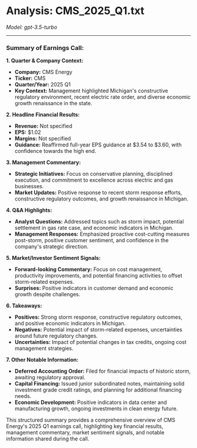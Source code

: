 # Analysis: CMS_2025_Q1.txt

*Model: gpt-3.5-turbo*

---

### Summary of Earnings Call:

**1. Quarter & Company Context:**
- **Company:** CMS Energy
- **Ticker:** CMS
- **Quarter/Year:** 2025 Q1
- **Key Context:** Management highlighted Michigan's constructive regulatory environment, recent electric rate order, and diverse economic growth renaissance in the state.

**2. Headline Financial Results:**
- **Revenue:** Not specified
- **EPS:** $1.02
- **Margins:** Not specified
- **Guidance:** Reaffirmed full-year EPS guidance at $3.54 to $3.60, with confidence towards the high end.

**3. Management Commentary:**
- **Strategic Initiatives:** Focus on conservative planning, disciplined execution, and commitment to excellence across electric and gas businesses.
- **Market Updates:** Positive response to recent storm response efforts, constructive regulatory outcomes, and growth renaissance in Michigan.

**4. Q&A Highlights:**
- **Analyst Questions:** Addressed topics such as storm impact, potential settlement in gas rate case, and economic indicators in Michigan.
- **Management Responses:** Emphasized proactive cost-cutting measures post-storm, positive customer sentiment, and confidence in the company's strategic direction.

**5. Market/Investor Sentiment Signals:**
- **Forward-looking Commentary:** Focus on cost management, productivity improvements, and potential financing activities to offset storm-related expenses.
- **Surprises:** Positive indicators in customer demand and economic growth despite challenges.

**6. Takeaways:**
- **Positives:** Strong storm response, constructive regulatory outcomes, and positive economic indicators in Michigan.
- **Negatives:** Potential impact of storm-related expenses, uncertainties around future regulatory changes.
- **Uncertainties:** Impact of potential changes in tax credits, ongoing cost management strategies.

**7. Other Notable Information:**
- **Deferred Accounting Order:** Filed for financial impacts of historic storm, awaiting regulatory approval.
- **Capital Financing:** Issued junior subordinated notes, maintaining solid investment grade credit ratings, and planning for additional financing needs.
- **Economic Development:** Positive indicators in data center and manufacturing growth, ongoing investments in clean energy future.

This structured summary provides a comprehensive overview of CMS Energy's 2025 Q1 earnings call, highlighting key financial results, management commentary, market sentiment signals, and notable information shared during the call.